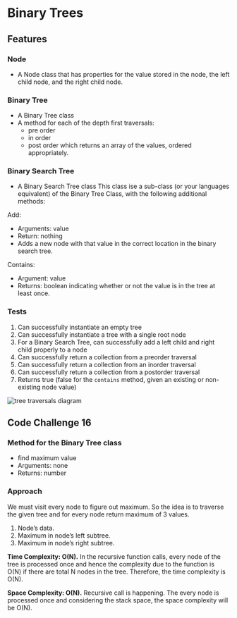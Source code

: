# Binary Trees

## Features

### Node

- A Node class that has properties for the value stored in the node, the left child node, and the right child node.

### Binary Tree

- A Binary Tree class
- A method for each of the depth first traversals:
  - pre order
  - in order
  - post order which returns an array of the values, ordered appropriately.

### Binary Search Tree

- A Binary Search Tree class
This class ise a sub-class (or your languages equivalent) of the Binary Tree Class, with the following additional methods:

Add:

- Arguments: value
- Return: nothing
- Adds a new node with that value in the correct location in the binary search tree.

Contains:

- Argument: value
- Returns: boolean indicating whether or not the value is in the tree at least once.

### Tests

1. Can successfully instantiate an empty tree
2. Can successfully instantiate a tree with a single root node
3. For a Binary Search Tree, can successfully add a left child and right child properly to a node
4. Can successfully return a collection from a preorder traversal
5. Can successfully return a collection from an inorder traversal
6. Can successfully return a collection from a postorder traversal
7. Returns true	(false for the `contains` method, given an existing or non-existing node value)

![tree traversals diagram](./assets/Tree%20Traversals.png)

## Code Challenge 16

### Method for the Binary Tree class

- find maximum value
- Arguments: none
- Returns: number

### Approach

We must visit every node to figure out maximum. So the idea is to traverse the given tree and for every node return maximum of 3 values.

1. Node’s data.
2. Maximum in node’s left subtree.
3. Maximum in node’s right subtree.

**Time Complexity: O(N).**
In the recursive function calls, every node of the tree is processed once and hence the complexity due to the function is O(N) if there are total N nodes in the tree. Therefore, the time complexity is O(N).

**Space Complexity: O(N).**
Recursive call is happening. The every node is processed once and considering the stack space, the space complexity will be O(N).

